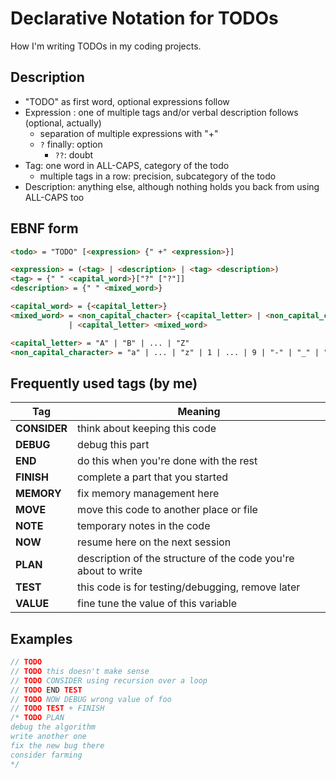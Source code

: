 # Declarative Notation for TODOs
How I'm writing TODOs in my coding projects.

## Description
- "TODO" as first word, optional expressions follow
- Expression : one of multiple tags and/or verbal description follows (optional, actually)
    - separation of multiple expressions with "+"
    - `?` finally: option
        - `??`: doubt
- Tag: one word in ALL-CAPS, category of the todo
    - multiple tags in a row: precision, subcategory of the todo
- Description: anything else, although nothing holds you back from using ALL-CAPS too

## EBNF form
```html
<todo> = "TODO" [<expression> {" +" <expression>}]

<expression> = (<tag> | <description> | <tag> <description>)
<tag> = {" " <capital_word>}["?" ["?"]]
<description> = {" " <mixed_word>}

<capital_word> = {<capital_letter>}
<mixed_word> = <non_capital_chacter> {<capital_letter> | <non_capital_character>}
             | <capital_letter> <mixed_word>

<capital_letter> = "A" | "B" | ... | "Z"
<non_capital_character> = "a" | ... | "z" | 1 | ... | 9 | "-" | "_" | "." | ...
```

## Frequently used tags (by me)
| Tag | Meaning |
| -            | -                                                              |
| **CONSIDER** | think about keeping this code                                  |
| **DEBUG**    | debug this part                                                |
| **END**      | do this when you're done with the rest                         |
| **FINISH**   | complete a part that you started                               |
| **MEMORY**   | fix memory management here                                     |
| **MOVE**     | move this code to another place or file                        |
| **NOTE**     | temporary notes in the code                                    |
| **NOW**      | resume here on the next session                                |
| **PLAN**     | description of the structure of the code you're about to write |
| **TEST**     | this code is for testing/debugging, remove later               |
| **VALUE**    | fine tune the value of this variable                           |

## Examples
```c
// TODO
// TODO this doesn't make sense
// TODO CONSIDER using recursion over a loop
// TODO END TEST
// TODO NOW DEBUG wrong value of foo
// TODO TEST + FINISH
/* TODO PLAN
debug the algorithm
write another one
fix the new bug there
consider farming
*/
```
